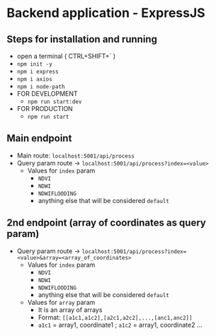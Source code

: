 # Backend application - ExpressJS

## Steps for installation and running

* open a terminal ( CTRL+SHIFT+` )
* `npm init -y`
* `npm i express`
* `npm i axios`
* `npm i node-path`
* FOR DEVELOPMENT
    * `npm run start:dev`
* FOR PRODUCTION
    * `npm run start`

## Main endpoint

* Main route: `localhost:5001/api/process`
* Query param route -> `localhost:5001/api/process?index=<value>`
    * Values for `index` param
        * `NDVI`
        * `NDWI`
        * `NDWIFLOODING`
        * anything else that will be considered `default`

## 2nd endpoint (array of coordinates as query param)
* Query param route -> `localhost:5001/api/process?index=<value>&array=<array_of_coordinates>`
    * Values for `index` param
        * `NDVI`
        * `NDWI`
        * `NDWIFLOODING`
        * anything else that will be considered `default`
    * Values for `array` param
        * It is an array of arrays
        * Format: `[[a1c1,a1c2],[a2c1,a2c2],...,[anc1,anc2]]`
        * `a1c1` = array1, coordinate1 ; `a1c2` = array1, coordinate2 ...